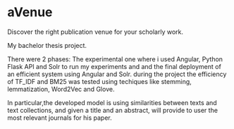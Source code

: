 # aVenue
Discover the right publication venue for your scholarly work.

My bachelor thesis project.

There were 2 phases:
The experimental one where i used Angular, Python Flask API and Solr to run my experiments and and the final deployment of an efficient system using Angular and Solr. during the project the efficiency of TF_IDF and BM25 was tested using techiques like stemming, lemmatization, Word2Vec and Glove.

In particular,the developed model is using
similarities between texts and text collections, and given a title and an abstract, will
provide to user the most relevant journals for his paper.


